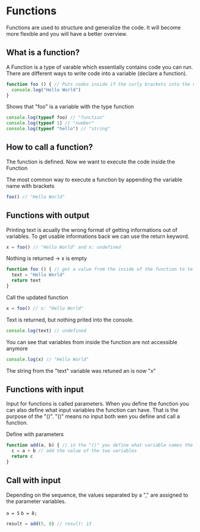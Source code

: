 # Functions
Functions are used to structure and generalize the code. It will become more flexible and you will have a better overview.

## What is a function?
A Function is a type of varable which essentially contains code you can run.
There are different ways to write code into a variable (declare a function).

```javascript
function foo () { // Puts codes inside if the curly brackets into the variable "foo".
  console.log("Hello World")
}
```

Shows that "foo" is a variable with the type function
```javascript
console.log(typeof foo) // "function"
console.log(typeof 1) // "number"
console.log(typeof "hello") // "string"
```

## How to call a function?
The function is defined. Now we want to execute the code inside the Function


The most common way to execute a function by appending the variable name with brackets
```javascript
foo() // "Hello World"
```

## Functions with output
Printing text is acually the wrong format of getting informations out of variables.
To get usable informations back we can use the return keyword.

```javascript
x = foo() // "Hello World" and x: undefined
```
Nothing is returned -> x is empty

```javascript
function foo () { // get a value from the inside of the function to te outside.
  text = "Hello World"
  return text
}
```
Call the updated function
```javascript
x = foo() // x: "Hello World"
```
Text is returned, but nothing prited into the console.

```javascript
console.log(text) // undefined
```
You can see that variables from inside the function are not accessible anymore

```javascript
console.log(x) // "Hello World"
```
The string from the "text" variable was retuned an is now "x"

## Functions with input
Input for functions is called parameters.
When you define the function you can also define what input variables the function can have.
That is the purpose of the "()". "()" means no input both wen you define and call a function.

Define with parameters
```javascript
function add(a, b) { // in the "()" you define what variable names the inputs get. Multiple parameters are septerated by a ","
  c = a + b // add the value of the two variables
  return c
}
```

## Call with input
Depending on the sequence, the values separated by a "," are assigned to the parameter variables.

`a = 5` `b = 8;`
```javascript
result = add(5, 8) // result: 13
```
